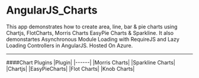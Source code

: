 # AngularJS_Charts
This app demonstrates how to create area, line, bar &amp; pie charts using Chartjs, FlotCharts, Morris Charts EasyPie Charts &amp; Sparkline. It also demonstartes Asynchronous Module Loading with RequireJS and Lazy Loading Controllers in AngularJS. Hosted On Azure.

---

####Chart Plugins
|Plugin|
|------|
|Morris Charts|
|Sparkline Charts|
|Chartjs|
|EasyPieCharts|
|Flot Charts|
|Knob Charts|

